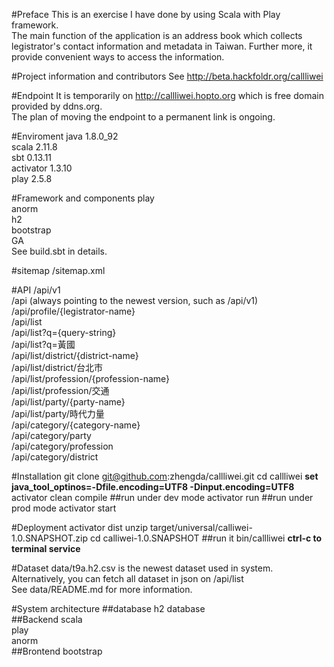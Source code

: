 #Preface
This is an exercise I have done by using Scala with Play framework.  
The main function of the application is an address book which collects legistrator's contact information and metadata in Taiwan. Further more, it provide convenient ways to access the information.

#Project information and contributors
See http://beta.hackfoldr.org/callliwei

#Endpoint
It is temporarily on http://callliwei.hopto.org which is free domain provided by ddns.org.  
The plan of moving the endpoint to a permanent link is ongoing.

#Enviroment
java 1.8.0_92  
scala 2.11.8  
sbt 0.13.11  
activator 1.3.10  
play 2.5.8

#Framework and components
play  
anorm  
h2  
bootstrap  
GA  
See build.sbt in details.

#sitemap
/sitemap.xml

#API
/api/v1  
/api (always pointing to the newest version, such as /api/v1)  
/api/profile/{legistrator-name}  
/api/list  
/api/list?q={query-string}  
/api/list?q=黃國  
/api/list/district/{district-name}  
/api/list/district/台北市  
/api/list/profession/{profession-name}  
/api/list/profession/交通  
/api/list/party/{party-name}  
/api/list/party/時代力量  
/api/category/{category-name}  
/api/category/party  
/api/category/profession  
/api/category/district  

#Installation
git clone git@github.com:zhengda/callliwei.git
cd callliwei
**set java_tool_optinos=-Dfile.encoding=UTF8 -Dinput.encoding=UTF8**
activator clean compile
##run under dev mode
activator run
##run under prod mode
activator start

#Deployment
activator dist
unzip target/universal/calliwei-1.0.SNAPSHOT.zip
cd calliwei-1.0.SNAPSHOT
##run it
bin/callliwei
**ctrl-c to terminal service**

#Dataset
data/t9a.h2.csv is the newest dataset used in system.  
Alternatively, you can fetch all dataset in json on /api/list  
See data/README.md for more information.

#System architecture
##database
h2 database  
##Backend
scala  
play  
anorm  
##Brontend
bootstrap  

